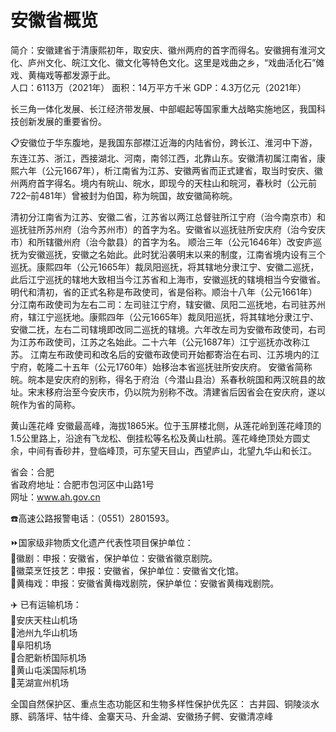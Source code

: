 # 安徽省概览  
简介：安徽建省于清康熙初年，取安庆、徽州两府的首字而得名。安徽拥有淮河文化、庐州文化、皖江文化、徽文化等特色文化。这里是戏曲之乡，“戏曲活化石”傩戏、黄梅戏等都发源于此。    
人口：6113万（2021年）
面积：14万平方千米
GDP：4.3万亿元（2021年）
  
长三角一体化发展、长江经济带发展、中部崛起等国家重大战略实施地区，我国科技创新发展的重要省份。  

📋安徽位于华东腹地，是我国东部襟江近海的内陆省份，跨长江、淮河中下游，东连江苏、浙江，西接湖北、河南，南邻江西，北靠山东。安徽清初属江南省，康熙六年（公元1667年），析江南省为江苏、安徽两省而正式建省，取当时安庆、徽州两府首字得名。境内有皖山、皖水，即现今的天柱山和皖河，春秋时（公元前722–前481年）曾被封为伯国，称为皖国，故安徽简称皖。  
  
清初分江南省为江苏、安徽二省，江苏省以两江总督驻所江宁府（治今南京市）和巡抚驻所苏州府（治今苏州市）的首字为名。安徽省以巡抚驻所安庆府（治今安庆市）和所辖徽州府（治今歙县）的首字为名。
顺治三年（公元1646年）改安庐巡抚为安徽巡抚，安徽之名始此。此时犹沿袭明末以来的制度，江南省境内设有三个巡抚。康熙四年（公元1665年）裁凤阳巡抚，将其辖地分隶江宁、安徽二巡抚，此后江宁巡抚的辖地大致相当今江苏省和上海市，安徽巡抚的辖境相当今安徽省。
明代和清初，省的正式名称是布政使司，省是俗称。顺治十八年（公元1661年）分江南布政使司为左右二司：左司驻江宁府，辖安徽、凤阳二巡抚地，右司驻苏州府，辖江宁巡抚地。康熙四年（公元1665年）裁凤阳巡抚，将其辖地分隶江宁、安徽二抚，左右二司辖境即改同二巡抚的辖境。六年改左司为安徽布政使司，右司为江苏布政使司，江苏之名始此。二十六年（公元1687年）江宁巡抚亦改称江苏。
江南左布政使司和改名后的安徽布政使司开始都寄治在右司、江苏境内的江宁府，乾隆二十五年（公元1760年）始移治本省巡抚驻所安庆府。
安徽省简称皖。皖本是安庆府的别称，得名于府治（今潜山县治）系春秋皖国和两汉皖县的故址。宋末移府治至今安庆市，仍以院为别称不改。清建省后因省会在安庆府，遂以皖作为省的简称。  
  
黄山莲花峰
安徽最高峰，海拔1865米。位于玉屏楼北侧，从莲花岭到莲花峰顶的1.5公里路上，沿途有飞龙松、倒挂松等名松及黄山杜鹃。莲花峰绝顶处方圆丈余，中间有香砂井，登临峰顶，可东望天目山，西望庐山，北望九华山和长江。  
  
省会：合肥  
省政府地址：合肥市包河区中山路1号  
网址：<a href="http://www.ah.gov.cn" target="_blank">www.ah.gov.cn</a>  

☎️高速公路报警电话：（0551）2801593。  

⏩国家级非物质文化遗产代表性项目保护单位：  
🔸徽剧：申报：安徽省，保护单位：安徽省徽京剧院。  
🔸徽菜烹饪技艺：申报：安徽省，保护单位：安徽省文化馆。  
🔸黄梅戏：申报：安徽省黄梅戏剧院，保护单位：安徽省黄梅戏剧院。  

✈️ 已有运输机场：  
🔸安庆天柱山机场  
🔸池州九华山机场  
🔸阜阳机场  
🔸合肥新桥国际机场  
🔸黄山屯溪国际机场  
🔸芜湖宣州机场  
  
全国自然保护区、重点生态功能区和生物多样性保护优先区：
古井园、铜陵淡水豚、鹞落坪、牯牛绛、金寨天马、升金湖、安徽扬子鳄、安徽清凉峰
